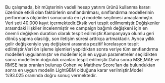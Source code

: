 Bu çalışmada, bir müşterinin vadeli hesap yatırım ürünü kullanma kararı üzerinde etkili olan faktörlerin sınıflandırılması, sınıflandırma modellerinin performans ölçümleri sonucunda en iyi modelin seçilmesi amaçlanmıştır.
Veri seti 40.000 kayıt içermektedir.Eksik veri tespit edilmemiştir.Değişkenler arasındaki ilişkiler incelenmiştir ve campaign bağımlı değişkeni için en önemli değişken duration olarak tespit edilmiştir.Kampanyaya olumlu geri dönüş yapma olasılığı, son iletişim süresi arttıkça artmaktadır. Ayrıca yıllık gelir değişkeniyle yaş değişkeni arasında pozitif korelasyon tespit edilmiştir.Veri ön işleme işlemleri yapıldıktan sonra veriye tüm sınıflandırma modelleri uygulanmıştır ve modeller için en uygun parametreler seçildikten sonra modellerin doğruluk oranları tespit edilmiştir.Daha sonra MSE,MAE ve RMSE hata oranları bulunup Cohen ve Matthew Score'ları da bulunduktan sonra en uygun modelin LightGBM olduğuna karar verilmiştir.Model %93.025 oranında doğru sonuç vermektedir.
